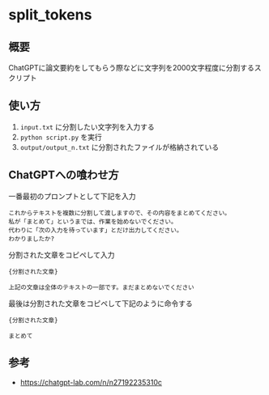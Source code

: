 # split_tokens
## 概要
ChatGPTに論文要約をしてもらう際などに文字列を2000文字程度に分割するスクリプト

## 使い方
1. `input.txt` に分割したい文字列を入力する
1. `python script.py` を実行
1. `output/output_n.txt` に分割されたファイルが格納されている

## ChatGPTへの喰わせ方
一番最初のプロンプトとして下記を入力

```
これからテキストを複数に分割して渡しますので、その内容をまとめてください。
私が「まとめて」というまでは、作業を始めないでください。
代わりに「次の入力を待っています」とだけ出力してください。
わかりましたか?
```

分割された文章をコピペして入力

```
{分割された文章}

上記の文章は全体のテキストの一部です。まだまとめないでください
```

最後は分割された文章をコピペして下記のように命令する

```
{分割された文章}

まとめて
```

## 参考
- https://chatgpt-lab.com/n/n27192235310c
